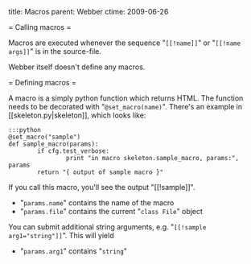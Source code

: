 title: Macros
parent: Webber
ctime: 2009-06-26

= Calling macros =

Macros are executed whenever the sequence
"<code>[</code><code>[!name]]</code>" or
"<code>[</code><code>[!name args]]</code>" is in the source-file.

Webber itself doesn't define any macros.


= Defining macros =

A macro is a simply python function which returns HTML. The function needs
to be decorated with "`@set_macro(name)`". There's an example in
[[skeleton.py|skeleton]], which looks like:

	:::python
	@set_macro("sample")
	def sample_macro(params):
        	if cfg.test_verbose:
	                print "in macro skeleton.sample_macro, params:", params
        	return "{ output of sample macro }"

If you call this macro, you'll see the output "[[!sample]]".

* "`params.name`" contains the name of the macro
* "`params.file`" contains the current "`class File`" object

You can submit additional string arguments, e.g. "<code>[</code><code>[!sample
arg1="string"]]</code>". This will yield

* "`params.arg1`" contains "`string`"

